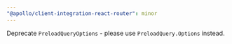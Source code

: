 ```yaml
---
"@apollo/client-integration-react-router": minor
---
```


Deprecate `PreloadQueryOptions` - please use `PreloadQuery.Options` instead.
